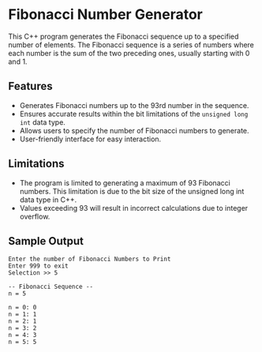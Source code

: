 # Fibonacci Number Generator

This C++ program generates the Fibonacci sequence up to a specified number of elements. The Fibonacci sequence is a series of numbers where each number is the sum of the two preceding ones, usually starting with 0 and 1.

## Features

- Generates Fibonacci numbers up to the 93rd number in the sequence.
- Ensures accurate results within the bit limitations of the `unsigned long int` data type.
- Allows users to specify the number of Fibonacci numbers to generate.
- User-friendly interface for easy interaction.

## Limitations
- The program is limited to generating a maximum of 93 Fibonacci numbers. This limitation is due to the bit size of the unsigned long int data type in C++.
- Values exceeding 93 will result in incorrect calculations due to integer overflow.

## Sample Output
```plaintext
Enter the number of Fibonacci Numbers to Print
Enter 999 to exit
Selection >> 5

-- Fibonacci Sequence --
n = 5

n = 0: 0
n = 1: 1
n = 2: 1
n = 3: 2
n = 4: 3
n = 5: 5
```
